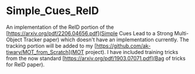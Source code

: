 # Simple_Cues_ReID

An implementation of the ReID portion of the [https://arxiv.org/pdf/2206.04656.pdf](Simple Cues Lead to a Strong Multi-Object Tracker paper) which doesn't have an implementation currently. The tracking portion will be added to my [https://github.com/ak-tiwary/MOT_from_Scratch](MOT project). I have included training tricks from the now standard [https://arxiv.org/pdf/1903.07071.pdf](Bag of tricks for ReID paper).

